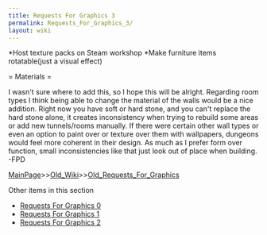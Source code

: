 ```yaml
---
title: Requests For Graphics 3
permalink: Requests_For_Graphics_3/
layout: wiki
---
```

*Host texture packs on Steam workshop
*Make furniture items rotatable(just a visual effect)

= Materials =

I wasn't sure where to add this, so I hope this will be alright. Regarding room types I think being able to change the material of the walls would be a nice addition. Right now you have soft or hard stone, and you can't replace the hard stone alone, it creates inconsistency when trying to rebuild some areas or add new tunnels/rooms manually. If there were certain other wall types or even an option to paint over or texture over them with wallpapers, dungeons would feel more coherent in their design. As much as I prefer form over function, small inconsistencies like that just look out of place when building. -FPD

[MainPage](/keeperrl_wiki/ "wikilink")>>[Old_Wiki](/keeperrl_wiki/Old_Wiki "wikilink")>>[Old_Requests_For_Graphics](/keeperrl_wiki/Old_Requests_For_Graphics "wikilink")

Other items in this section
-    [Requests For Graphics 0](/keeperrl_wiki/Requests_For_Graphics_0 "wikilink")
-    [Requests For Graphics 1](/keeperrl_wiki/Requests_For_Graphics_1 "wikilink")
-    [Requests For Graphics 2](/keeperrl_wiki/Requests_For_Graphics_2 "wikilink")
